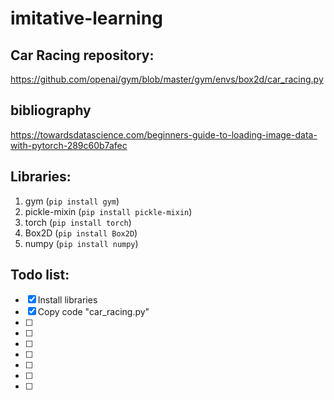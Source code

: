 # imitative-learning

## Car Racing repository:

https://github.com/openai/gym/blob/master/gym/envs/box2d/car_racing.py

## bibliography 

https://towardsdatascience.com/beginners-guide-to-loading-image-data-with-pytorch-289c60b7afec

## Libraries:

1. gym (<code>pip install gym</code>)
2. pickle-mixin (<code>pip install pickle-mixin</code>)
3. torch (<code>pip install torch</code>)
4. Box2D (<code>pip install Box2D</code>)
5. numpy (<code>pip install numpy</code>)

## Todo list:

- [x] Install libraries
- [x] Copy code "car_racing.py"
- [ ] 
- [ ] 
- [ ]
- [ ] 
- [ ]
- [ ] 
- [ ] 